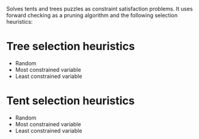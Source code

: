 Solves tents and trees puzzles as constraint satisfaction problems.
It uses forward checking as a pruning algorithm
and the following selection heuristics:

# Tree selection heuristics
- Random
- Most constrained variable
- Least constrained variable


# Tent selection heuristics
- Random
- Most constrained variable
- Least constrained variable
